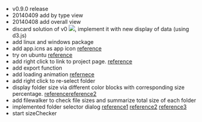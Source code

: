 * v0.9.0 release
* 20140409 add by type view
* 20140408 add overall view
* discard solution of v0 ![](screenshots/v0-main.png), implement it with new display of data (using d3.js)
* add linux and windows package
* add app.icns as app icon [reference](http://applehelpwriter.com/tag/iconutil/)
* try on ubuntu [reference](http://www.exponential.io/blog/install-node-webkit-on-ubuntu-linux)
* add right click to link to project page. [reference](http://stackoverflow.com/questions/19157659/how-to-open-a-browser-window-from-a-node-webkit-app)
* add export function
* add loading animation [refernece](http://tobiasahlin.com/spinkit/)
* add right click to re-select folder 
* display folder size via different color blocks with corresponding size percentage. [reference](http://www.derlien.com/)[reference2](http://www.paulirish.com/2009/random-hex-color-code-snippets/)
* add filewalker to check file sizes and summarize total size of each folder 
* implemented folder selector dialog [reference1](https://groups.google.com/forum/#!topic/node-webkit/YaBpqdJvvL4) [reference2](https://github.com/rogerwang/node-webkit/issues/1457) [reference3](https://github.com/lzantal/LZADialog)
* start sizeChecker
